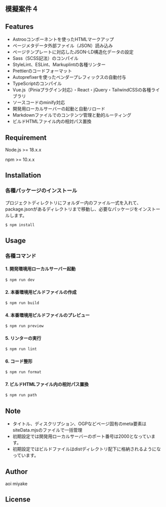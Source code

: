 ## 模擬案件４

## Features

- Astrooコンポーネントを使ったHTMLマークアップ
- ページメタデータ外部ファイル（JSON）読み込み
- ページテンプレートに対応したJSON-LD構造化データの設定
- Sass（SCSS記法）のコンパイル
- StyleLint、ESLint、Markuplintの各種リンター
- Prettierのコードフォーマット
- Autoprefixerを使ったベンダープレフィックスの自動付与
- TypeScriptのコンパイル
- Vue.js（Piniaプラグイン対応）・React・jQuery・TailwindCSSの各種ライブラリ
- ソースコードのminify対応
- 開発用ローカルサーバーの起動と自動リロード
- Markdownファイルでのコンテンツ管理と動的ルーティング
- ビルドHTMLファイル内の相対パス置換

## Requirement

Node.js >= 18.x.x

npm >= 10.x.x

## Installation

### 各種パッケージのインストール

プロジェクトディレクトリにフォルダー内のファイル一式を入れて、package.jsonがあるディレクトリまで移動し、必要なパッケージをインストールします。

```bash
$ npm install
```

## Usage

### 各種コマンド

#### 1. 開発環境用ローカルサーバー起動

```bash
$ npm run dev
```

#### 2. 本番環境用ビルドファイルの作成

```bash
$ npm run build
```

#### 4. 本番環境用ビルドファイルのプレビュー

```bash
$ npm run preview
```

#### 5. リンターの実行

```bash
$ npm run lint
```

#### 6. コード整形

```bash
$ npm run format
```

#### 7. ビルドHTMLファイル内の相対パス置換

```bash
$ npm run path
```

## Note

- タイトル、ディスクリプション、OGPなどページ固有のmeta要素はsiteData.mjsのファイルで一括管理
- 初期設定では開発用ローカルサーバーのポート番号は2000となっています。
- 初期設定ではビルドファイルはdistディレクトリ配下に格納されるようになっています。

## Author

aoi miyake

## License
